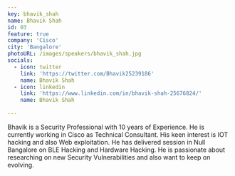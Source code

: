 ```yaml
---
key: bhavik_shah
name: Bhavik Shah
id: 03
feature: true
company: 'Cisco'
city: 'Bangalore'
photoURL: /images/speakers/bhavik_shah.jpg
socials:
  - icon: twitter
    link: 'https://twitter.com/Bhavik25239186'
    name: Bhavik Shah
  - icon: linkedin
    link: 'https://www.linkedin.com/in/bhavik-shah-25676824/'
    name: Bhavik Shah
 
---
```

Bhavik is a Security Professional with 10 years of Experience. He is currently working in Cisco as Technical Consultant. His keen interest is IOT hacking and also Web exploitation. He has delivered session in Null Bangalore on BLE Hacking and Hardware Hacking. He is passionate about researching on new Security Vulnerabilities and also want to keep on evolving.
